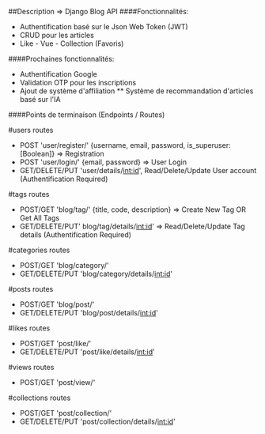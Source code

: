 ##Description => Django Blog API
####Fonctionnalités: 
* Authentification basé sur le Json Web Token (JWT)
* CRUD pour les articles
* Like - Vue - Collection (Favoris)

####Prochaines fonctionnalités: 
* Authentification Google
* Validation OTP pour les inscriptions
* Ajout de système d'affiliation 
** Système de recommandation d'articles basé sur l'IA

####Points de terminaison (Endpoints / Routes)

#users routes
- POST 'user/register/' {username, email, password, is_superuser:[Boolean]} => Registration
- POST 'user/login/' {email, password} => User Login
- GET/DELETE/PUT 'user/details/<int:id>', Read/Delete/Update User account (Authentification Required)

#tags routes
- POST/GET 'blog/tag/' {title, code, description} => Create New Tag OR Get All Tags
- GET/DELETE/PUT' blog/tag/details/<int:id>' => Read/Delete/Update Tag details (Authentification Required)

#categories routes
- POST/GET 'blog/category/'
- GET/DELETE/PUT 'blog/category/details/<int:id>'

#posts routes
- POST/GET 'blog/post/'
- GET/DELETE/PUT 'blog/post/details/<int:id>'

#likes routes
- POST/GET 'post/like/'
- GET/DELETE/PUT 'post/like/details/<int:id>'

#views routes
- POST/GET 'post/view/' 

#collections routes
- POST/GET 'post/collection/'
- GET/DELETE/PUT 'post/collection/details/<int:id>'